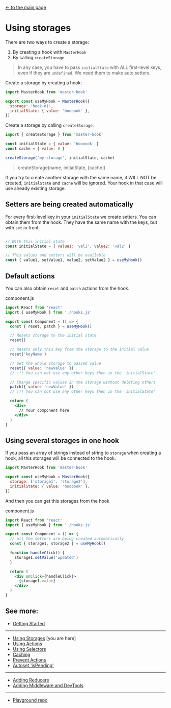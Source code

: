 [<- to the main page](https://github.com/opium-pro/master-hook)

# Using storages

There are two ways to create a storage:
1. By creating a hook with `MasterHook`
2. By calling `createStorage`

> In any case, you have to pass `initialState` with ALL first-level keys, even if they are `undefined`. We need them to make auto setters.


Create a storage by creating a hook:

```js
import MasterHook from 'master-hook'

export const useMyHook = MasterHook({
  storage: 'hook-n1',
  initialState: { value: 'hoooook' },
})
```

Create a storage by calling `createStorage`:

```js
import { createStorage } from 'master-hook'

const initialState = { value: 'hoooook' }
const cache = { value: 0 }

createStorage('my-storage', initialState, cache)
```

> createStorage(name, initialState, \[cache])

If you try to create another storage with the same name, it WILL NOT be created, `initialState` and `cache` will be ignored. Your hook in that case will use already existing storage.


## Setters are being created automatically

For every first-level key in your `initialState` we create setters. You can obtain them from the hook. They have the same name with the keys, but with `set` in front.

```jsx

// With this initial state
const initialState = { value1: 'val1', value2: 'val2' }

// This values and setters will be available
const { value1, setValue1, value2, setValue2 } = useMyHook()

```

## Default actions

You can also obtain `reset` and `patch` actions from the hook.

component.js
```jsx
import React from 'react'
import { useMyHook } from './hooks.js'

export const Component = () => {
  const { reset, patch } = useMyHook()

  // Resets storage to the initial state
  reset()

  // Resets only this key from the storage to the initial value
  reset('keyName')

  // Set the whole storage to passed value
  reset({ value: 'newValue' })
  // !!! You can not use any other keys then in the 'initialState'

  // Change specific values in the storage without deleting others
  patch({ value: 'newValue' })
  // !!! You can not use any other keys then in the 'initialState'

  return (
    <div>
      // Your component here
    </div>
  )
}
```

## Using several storages in one hook

If you pass an array of strings instead of string to `storage` when creating a hook, all this storages will be connected to the hook.

```js
import MasterHook from 'master-hook'

export const useMyHook = MasterHook({
  storage: ['storage1', 'storage2'],
  initialState: { value: 'hoooook' },
})
```

And then you can get this storages from the hook

component.js
```jsx
import React from 'react'
import { useMyHook } from './hooks.js'

export const Component = () => {
  // all the setters are being created automatically
  const { storage1, storage2 } = useMyHook()

  function handleClick() {
    storage1.setValue('updated')
  }

  return (
    <div onClick={handleClick}>
      {storage1.value}
    </div>
  )
}
```

## See more:

* [Getting Started](https://github.com/opium-pro/master-hook/blob/master/docs/GETTING_STARTED.md)
---
* [Using Storages](https://github.com/opium-pro/master-hook/blob/master/docs/STORAGES.md) [you are here]
* [Using Actions](https://github.com/opium-pro/master-hook/blob/master/docs/ACTIONS.md)
* [Using Selectors](https://github.com/opium-pro/master-hook/blob/master/docs/SELECTORS.md)
* [Caching](https://github.com/opium-pro/master-hook/blob/master/docs/CACHING.md)
* [Prevent Actions](https://github.com/opium-pro/master-hook/blob/master/docs/PREVENT_ACTIONS.md)
* [Autoset 'isPending'](https://github.com/opium-pro/master-hook/blob/master/docs/IS_PENDING.md)
---
* [Adding Reducers](https://github.com/opium-pro/master-hook/blob/master/docs/REDUCERS.md)
* [Adding Middleware and DevTools](https://github.com/opium-pro/master-hook/blob/master/docs/MIDDLEWARE.md)
---
* [Playground repo](https://github.com/opium-pro/master-hook-playground)